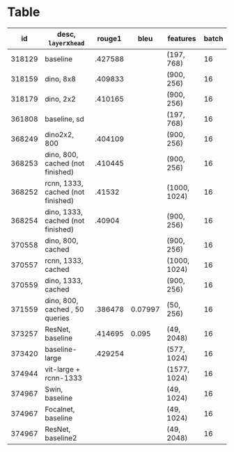 # Table
| id     | desc, `layer`x`head`              | rouge1  | bleu    | features     | batch |
|--------|-----------------------------------|---------|---------|--------------|-------|
| 318129 | baseline                          | .427588 |         | (197, 768)   | 16    |
| 318159 | dino, 8x8                         | .409833 |         | (900, 256)   | 16    |
| 318179 | dino, 2x2                         | .410165 |         | (900, 256)   | 16    |
| 361808 | baseline, sd                      |         |         | (197, 768)   | 16    |
| 368249 | dino2x2, 800                      | .404109 |         | (900, 256)   | 16    |
| 368253 | dino, 800, cached (not finished)  | .410445 |         | (900, 256)   | 16    |
| 368252 | rcnn, 1333, cached (not finished) | .41532  |         | (1000, 1024) | 16    |
| 368254 | dino, 1333, cached (not finished) | .40904  |         | (900, 256)   | 16    |
| 370558 | dino, 800, cached                 |         |         | (900, 256)   | 16    |
| 370557 | rcnn, 1333, cached                |         |         | (1000, 1024) | 16    |
| 370559 | dino, 1333, cached                |         |         | (900, 256)   | 16    |
| 371559 | dino, 800, cached , 50 queries    | .386478 | 0.07997 | (50, 256)    | 16    |
| 373257 | ResNet, baseline                  | .414695 | 0.095   | (49, 2048)   | 16    |
| 373420 | baseline-large                    | .429254 |         | (577, 1024)  | 16    |
| 374944 | vit-large + rcnn-1333             |         |         | (1577, 1024) | 16    |
| 374967 | Swin, baseline                    |         |         | (49, 1024)   | 16    |
| 374967 | Focalnet, baseline                |         |         | (49, 1024)   | 16    |
| 374967 | ResNet, baseline2                 |         |         | (49, 2048)   | 16    |
